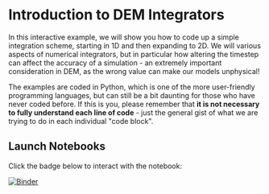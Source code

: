 # Introduction to DEM Integrators

In this interactive example, we will show you how to code up a simple integration scheme, starting in 1D and then expanding to 2D. We will various aspects of numerical integrators, but in particular how altering the timestep can affect the accuracy of a simulation - an extremely important consideration in DEM, as the wrong value can make our models unphysical!

The examples are coded in Python, which is one of the more user-friendly programming languages, but can still be a bit daunting for those who have never coded before. If this is you, please remember that **it is not necessary to fully understand each line of code** - just the general gist of what we are trying to do in each individual "code block".


## Launch Notebooks

Click the badge below to interact with the notebook:

[![Binder](https://mybinder.org/badge_logo.svg)](https://mybinder.org/v2/gh/introduction-to-particle-technology/Chapter-4-Introduction-to-DEM-integrators/f56e0e8d8e22e885072342a24558977de49437e1?urlpath=lab%2Ftree%2FIntroduction_to_DEM_integrators.ipynb)
